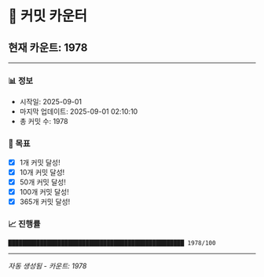 # 🔢 커밋 카운터

## 현재 카운트: 1978

---

### 📊 정보
- 시작일: 2025-09-01
- 마지막 업데이트: 2025-09-01 02:10:10
- 총 커밋 수: 1978

### 🎯 목표
- [x] 1개 커밋 달성!
- [x] 10개 커밋 달성!
- [x] 50개 커밋 달성!
- [x] 100개 커밋 달성!
- [x] 365개 커밋 달성!

### 📈 진행률
```
██████████████████████████████████████████████████ 1978/100
```

---
*자동 생성됨 - 카운트: 1978*
